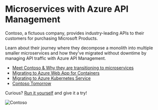 # Microservices with Azure API Management
Contoso, a fictuous company, provides industry-leading APIs to their customers for purchasing Microsoft Products.

Learn about their journey where they decompose a monolith into multiple smaller microservices and how they've migrated without downtime by managing API traffic with Azure API Management.

- [Meet Contoso & Why they are transitioning to microservices](./docs/meet-codito.md)
- [Migrating to Azure Web App for Containers](./docs/migrating-to-web-app-for-containers.md)
- [Migrating to Azure Kubernetes Service](./docs/migrating-to-kubernetes.md)
- [Contoso Tomorrow](./docs/codito-tomorrow.md)

Curious? [Run it yourself](/deploy) and give it a try!

![Contoso](.//media/codito.jpg)
